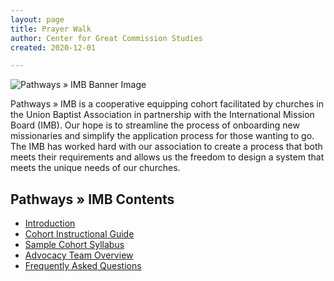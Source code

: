 ```yaml
---
layout: page
title: Prayer Walk
author: Center for Great Commission Studies
created: 2020-12-01

---
```

![Pathways » IMB Banner Image](https://i.imgur.com/aeVVD30.png)

Pathways » IMB is a cooperative equipping cohort facilitated by churches in the Union Baptist Association in partnership with the International Mission Board (IMB).  Our hope is to streamline the process of onboarding new missionaries and simplify the application process for those wanting to go. The IMB has worked hard with our association to create a process that both meets their requirements and allows us the freedom to design a system that meets the unique needs of our churches.

<!--more-->
## Pathways » IMB Contents
* [Introduction](/docs/pathways-imb-intro/)
* [Cohort Instructional Guide](/docs/pathways-imb-instructional-guide/)
* [Sample Cohort Syllabus](/docs/imb-semester-1-syllabus/)
* [Advocacy Team Overview](/docs/advocacy-team-overview)
* [Frequently Asked Questions](/docs/pathways-imb-faq/)

